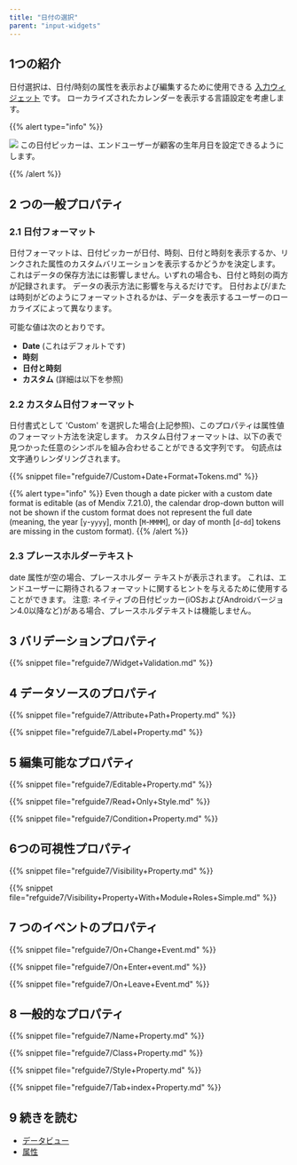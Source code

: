```yaml
---
title: "日付の選択"
parent: "input-widgets"
---
```


## 1つの紹介

日付選択は、日付/時刻の属性を表示および編集するために使用できる [入力ウィジェット](input-widgets) です。 ローカライズされたカレンダーを表示する言語設定を考慮します。

{{% alert type="info" %}}

![](attachments/pages/date-picker.png) この日付ピッカーは、エンドユーザーが顧客の生年月日を設定できるようにします。

{{% /alert %}}

## 2 つの一般プロパティ

### 2.1 日付フォーマット

日付フォーマットは、日付ピッカーが日付、時刻、日付と時刻を表示するか、リンクされた属性のカスタムバリエーションを表示するかどうかを決定します。 これはデータの保存方法には影響しません。いずれの場合も、日付と時刻の両方が記録されます。 データの表示方法に影響を与えるだけです。 日付および/または時刻がどのようにフォーマットされるかは、データを表示するユーザーのローカライズによって異なります。

可能な値は次のとおりです。

* **Date** (これはデフォルトです)
* **時刻**
* **日付と時刻**
* **カスタム** (詳細は以下を参照)

### 2.2 カスタム日付フォーマット

日付書式として 'Custom' を選択した場合(上記参照)、このプロパティは属性値のフォーマット方法を決定します。 カスタム日付フォーマットは、以下の表で見つかった任意のシンボルを組み合わせることができる文字列です。 句読点は文字通りレンダリングされます。

{{% snippet file="refguide7/Custom+Date+Format+Tokens.md" %}}

{{% alert type="info" %}}
Even though a date picker with a custom date format is editable (as of Mendix 7.21.0), the calendar drop-down button will not be shown if the custom format does not represent the full date (meaning, the year [`y`-`yyyy`], month [`M`-`MMMM`], or day of month [`d`-`dd`] tokens are missing in the custom format).
{{% /alert %}}

### 2.3 プレースホルダーテキスト

date 属性が空の場合、プレースホルダー テキストが表示されます。 これは、エンドユーザーに期待されるフォーマットに関するヒントを与えるために使用することができます。 注意: ネイティブの日付ピッカー(iOSおよびAndroidバージョン4.0以降など)がある場合、プレースホルダテキストは機能しません。

## 3 バリデーションプロパティ

{{% snippet file="refguide7/Widget+Validation.md" %}}

## 4 データソースのプロパティ

{{% snippet file="refguide7/Attribute+Path+Property.md" %}}

{{% snippet file="refguide7/Label+Property.md" %}}

## 5 編集可能なプロパティ

{{% snippet file="refguide7/Editable+Property.md" %}}

{{% snippet file="refguide7/Read+Only+Style.md" %}}

{{% snippet file="refguide7/Condition+Property.md" %}}

## 6つの可視性プロパティ

{{% snippet file="refguide7/Visibility+Property.md" %}}

{{% snippet file="refguide7/Visibility+Property+With+Module+Roles+Simple.md" %}}

## 7 つのイベントのプロパティ

{{% snippet file="refguide7/On+Change+Event.md" %}}

{{% snippet file="refguide7/On+Enter+event.md" %}}

{{% snippet file="refguide7/On+Leave+Event.md" %}}

## 8 一般的なプロパティ

{{% snippet file="refguide7/Name+Property.md" %}}

{{% snippet file="refguide7/Class+Property.md" %}}

{{% snippet file="refguide7/Style+Property.md" %}}

{{% snippet file="refguide7/Tab+index+Property.md" %}}

## 9 続きを読む

*   [データビュー](data-view)
*   [属性](attributes)
